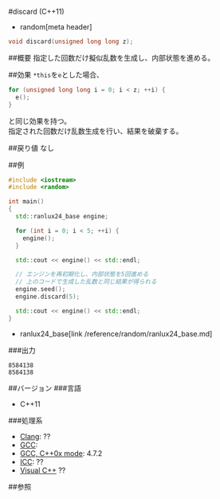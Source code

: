 #discard (C++11)
* random[meta header]

```cpp
void discard(unsigned long long z);
```

##概要
指定した回数だけ擬似乱数を生成し、内部状態を進める。


##効果
`*this`を`e`とした場合、 

```cpp
for (unsigned long long i = 0; i < z; ++i) {
  e();
}
```

と同じ効果を持つ。  
指定された回数だけ乱数生成を行い、結果を破棄する。  


##戻り値
なし


##例
```cpp
#include <iostream>
#include <random>

int main()
{
  std::ranlux24_base engine;

  for (int i = 0; i < 5; ++i) {
    engine();
  }

  std::cout << engine() << std::endl;

  // エンジンを再初期化し、内部状態を5回進める
  // 上のコードで生成した乱数と同じ結果が得られる
  engine.seed();
  engine.discard(5);

  std::cout << engine() << std::endl;
}
```
* ranlux24_base[link /reference/random/ranlux24_base.md]

###出力
```
8584138
8584138
```

##バージョン
###言語
- C++11

###処理系
- [Clang](/implementation.md#clang): ??
- [GCC](/implementation.md#gcc): 
- [GCC, C++0x mode](/implementation.md#gcc): 4.7.2
- [ICC](/implementation.md#icc): ??
- [Visual C++](/implementation.md#visual_cpp) ??


##参照


